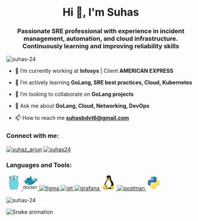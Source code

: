 <h1 align="center">Hi 👋, I'm Suhas</h1>
<h3 align="center">Passionate SRE professional with experience in incident management, automation, and cloud infrastructure. Continuously learning and improving reliability skills</h3>

<p align="left"> <img src="https://komarev.com/ghpvc/?username=suhas-24&label=Profile%20views&color=0e75b6&style=flat" alt="suhas-24" /> </p>

- 🔭 I’m currently working at **Infosys** | Client **AMERICAN EXPRESS**

- 🌱 I’m actively learning **GoLang, SRE best practices, Cloud, Kubernetes**

- 👯 I’m looking to collaborate on **GoLang projects**

- 💬 Ask me about **GoLang, Cloud, Networking, DevOps**

- 📫 How to reach me **suhasbdvt6@gmail.com**

<h3 align="left">Connect with me:</h3>
<p align="left">
<a href="https://twitter.com/suhaz_arjun" target="blank"><img align="center" src="https://raw.githubusercontent.com/rahuldkjain/github-profile-readme-generator/master/src/images/icons/Social/twitter.svg" alt="suhaz_arjun" height="30" width="40" /></a>
<a href="https://linkedin.com/in/suhas24" target="blank"><img align="center" src="https://raw.githubusercontent.com/rahuldkjain/github-profile-readme-generator/master/src/images/icons/Social/linked-in-alt.svg" alt="suhas24" height="30" width="40" /></a>
</p>

<h3 align="left">Languages and Tools:</h3>
<p align="left">   <a href="https://golang.org" target="_blank" rel="noreferrer"> <img src="https://raw.githubusercontent.com/devicons/devicon/master/icons/go/go-original.svg" alt="go" width="40" height="40"/> </a> <a href="https://www.docker.com/" target="_blank" rel="noreferrer"> <img src="https://raw.githubusercontent.com/devicons/devicon/master/icons/docker/docker-original-wordmark.svg" alt="docker" width="40" height="40"/> </a> <a href="https://www.figma.com/" target="_blank" rel="noreferrer"> <img src="https://www.vectorlogo.zone/logos/figma/figma-icon.svg" alt="figma" width="40" height="40"/> </a> <a href="https://git-scm.com/" target="_blank" rel="noreferrer"> <img src="https://www.vectorlogo.zone/logos/git-scm/git-scm-icon.svg" alt="git" width="40" height="40"/> </a><a href="https://grafana.com" target="_blank" rel="noreferrer"> <img src="https://www.vectorlogo.zone/logos/grafana/grafana-icon.svg" alt="grafana" width="40" height="40"/> </a> <a href="https://www.linux.org/" target="_blank" rel="noreferrer"> <img src="https://raw.githubusercontent.com/devicons/devicon/master/icons/linux/linux-original.svg" alt="linux" width="40" height="40"/> </a> <a href="https://postman.com" target="_blank" rel="noreferrer"> <img src="https://www.vectorlogo.zone/logos/getpostman/getpostman-icon.svg" alt="postman" width="40" height="40"/> </a> <a href="https://www.python.org" target="_blank" rel="noreferrer"> <img src="https://raw.githubusercontent.com/devicons/devicon/master/icons/python/python-original.svg" alt="python" width="40" height="40"/> </a> </p>

<p><img align="center" src="https://github-readme-stats.vercel.app/api/top-langs?username=suhas-24&show_icons=true&locale=en&layout=compact" alt="suhas-24" /></p>
<img src="https://raw.githubusercontent.com/suhas-24/suhas-24/output/snake.svg" alt="Snake animation" />


